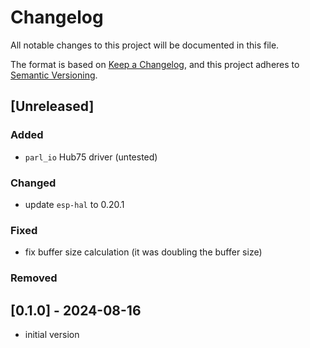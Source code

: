 # Changelog

All notable changes to this project will be documented in this file.

The format is based on [Keep a Changelog](https://keepachangelog.com/en/1.0.0/),
and this project adheres to [Semantic Versioning](https://semver.org/spec/v2.0.0.html).

## [Unreleased]

### Added

- `parl_io` Hub75 driver (untested)

### Changed

- update `esp-hal` to 0.20.1

### Fixed

- fix buffer size calculation (it was doubling the buffer size)

### Removed

## [0.1.0] - 2024-08-16

- initial version
